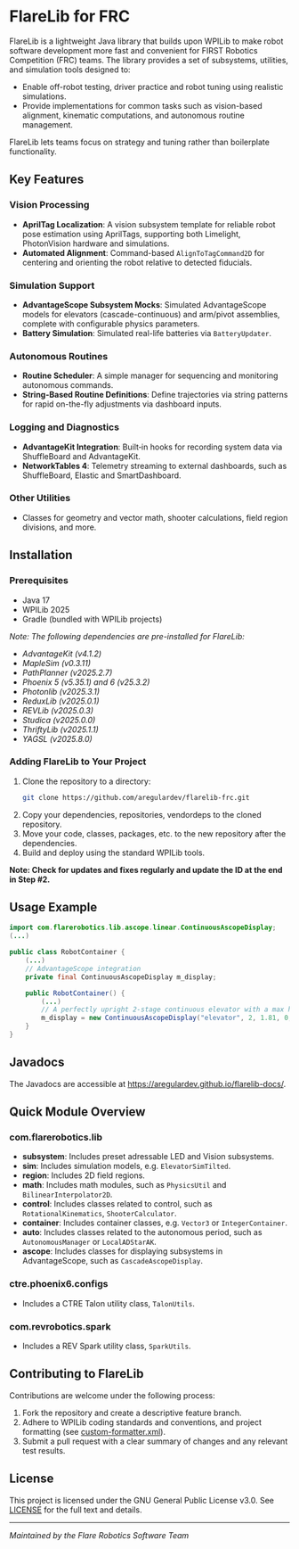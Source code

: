 # FlareLib for FRC

FlareLib is a lightweight Java library that builds upon WPILib to make robot software development more fast and convenient for FIRST Robotics Competition (FRC) teams. The library provides a set of subsystems, utilities, and simulation tools designed to:

* Enable off-robot testing, driver practice and robot tuning using realistic simulations.
* Provide implementations for common tasks such as vision-based alignment, kinematic computations, and autonomous routine management.

FlareLib lets teams focus on strategy and tuning rather than boilerplate functionality.

## Key Features

### Vision Processing

* **AprilTag Localization**: A vision subsystem template for reliable robot pose estimation using AprilTags, supporting both Limelight, PhotonVision hardware and simulations.
* **Automated Alignment**: Command-based `AlignToTagCommand2D` for centering and orienting the robot relative to detected fiducials.

### Simulation Support

* **AdvantageScope Subsystem Mocks**: Simulated AdvantageScope models for elevators (cascade-continuous) and arm/pivot assemblies, complete with configurable physics parameters.
* **Battery Simulation**: Simulated real-life batteries via `BatteryUpdater`.

### Autonomous Routines

* **Routine Scheduler**: A simple manager for sequencing and monitoring autonomous commands.
* **String-Based Routine Definitions**: Define trajectories via string patterns for rapid on-the-fly adjustments via dashboard inputs.

### Logging and Diagnostics

* **AdvantageKit Integration**: Built‑in hooks for recording system data via ShuffleBoard and AdvantageKit.
* **NetworkTables 4**: Telemetry streaming to external dashboards, such as ShuffleBoard, Elastic and SmartDashboard.

### Other Utilities
* Classes for geometry and vector math, shooter calculations, field region divisions, and more.

## Installation

### Prerequisites

* Java 17
* WPILib 2025
* Gradle (bundled with WPILib projects)

*Note: The following dependencies are pre-installed for FlareLib:*
* *AdvantageKit (v4.1.2)*
* *MapleSim (v0.3.11)*
* *PathPlanner (v2025.2.7)*
* *Phoenix 5 (v5.35.1) and 6 (v25.3.2)*
* *Photonlib (v2025.3.1)*
* *ReduxLib (v2025.0.1)*
* *REVLib (v2025.0.3)*
* *Studica (v2025.0.0)*
* *ThriftyLib (v2025.1.1)*
* *YAGSL (v2025.8.0)*

  
### Adding FlareLib to Your Project

1. Clone the repository to a directory:
   ```bash
   git clone https://github.com/aregulardev/flarelib-frc.git
   ```
2. Copy your dependencies, repositories, vendordeps to the cloned repository. 
3. Move your code, classes, packages, etc. to the new repository after the dependencies.
4. Build and deploy using the standard WPILib tools.

**Note: Check for updates and fixes regularly and update the ID at the end in Step #2.**

## Usage Example

```java
import com.flarerobotics.lib.ascope.linear.ContinuousAscopeDisplay;
(...)

public class RobotContainer {
    (...)
    // AdvantageScope integration
    private final ContinuousAscopeDisplay m_display;

    public RobotContainer() {
        (...)
        // A perfectly upright 2-stage continuous elevator with a max height of 1.81m. 
        m_display = new ContinuousAscopeDisplay("elevator", 2, 1.81, 0, m_elevator::getHeightMeters, () -> Rotation3d.kZero)
    }
}
```

## Javadocs
The Javadocs are accessible at https://aregulardev.github.io/flarelib-docs/.

## Quick Module Overview

### com.flarerobotics.lib
* **subsystem**: Includes preset adressable LED and Vision subsystems.
* **sim**: Includes simulation models, e.g. `ElevatorSimTilted`.
* **region**: Includes 2D field regions.
* **math**: Includes math modules, such as `PhysicsUtil` and `BilinearInterpolator2D`. 
* **control**: Includes classes related to control, such as `RotationalKinematics`, `ShooterCalculator`.
* **container**: Includes container classes, e.g. `Vector3` or `IntegerContainer`.
* **auto**: Includes classes related to the autonomous period, such as `AutonomousManager` or `LocalADStarAK`. 
* **ascope**: Includes classes for displaying subsystems in AdvantageScope, such as `CascadeAscopeDisplay`.

### ctre.phoenix6.configs
* Includes a CTRE Talon utility class, `TalonUtils`.

### com.revrobotics.spark
* Includes a REV Spark utility class, `SparkUtils`.

## Contributing to FlareLib

Contributions are welcome under the following process:

1. Fork the repository and create a descriptive feature branch.
2. Adhere to WPILib coding standards and conventions, and project formatting (see [custom-formatter.xml](custom-formatter.xml)).
3. Submit a pull request with a clear summary of changes and any relevant test results.

## License

This project is licensed under the GNU General Public License v3.0. See [LICENSE](LICENSE) for the full text and details.

---

*Maintained by the Flare Robotics Software Team*

